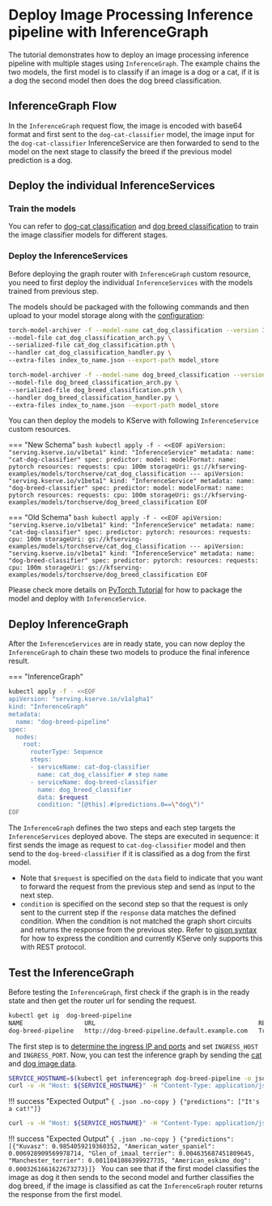 # Deploy Image Processing Inference pipeline with InferenceGraph

The tutorial demonstrates how to deploy an image processing inference pipeline with multiple stages using `InferenceGraph`.
The example chains the two models, the first model is to classify if an image is a dog or a cat, if it is a dog the second model then does
the dog breed classification.

## InferenceGraph Flow
In the `InferenceGraph` request flow, the image is encoded with base64 format and first sent to the `dog-cat-classifier` model,
the image input for the `dog-cat-classifier` InferenceService are then forwarded to send to the model on the next stage
to classify the breed if the previous model prediction is a dog.

## Deploy the individual InferenceServices

### Train the models
You can refer to [dog-cat classification](https://github.com/pytorch/serve/blob/master/examples/Workflows/dog_breed_classification/cat_dog_classification.ipynb)
and [dog breed classification](https://github.com/pytorch/serve/blob/master/examples/Workflows/dog_breed_classification/dog_breed_classification.ipynb) to train
the image classifier models for different stages.

### Deploy the InferenceServices
Before deploying the graph router with `InferenceGraph` custom resource, you need to first deploy the individual `InferenceServices`
with the models trained from previous step.

The models should be packaged with the following commands and then upload to your model storage along with the [configuration](./config/config.properties):
```bash
torch-model-archiver -f --model-name cat_dog_classification --version 1.0 \
--model-file cat_dog_classification_arch.py \
--serialized-file cat_dog_classification.pth \
--handler cat_dog_classification_handler.py \
--extra-files index_to_name.json --export-path model_store

torch-model-archiver -f --model-name dog_breed_classification --version 1.0 \
--model-file dog_breed_classification_arch.py \
--serialized-file dog_breed_classification.pth \
--handler dog_breed_classification_handler.py \
--extra-files index_to_name.json --export-path model_store
```

You can then deploy the models to KServe with following `InferenceService` custom resources.

=== "New Schema"
    ```bash
    kubectl apply -f - <<EOF
    apiVersion: "serving.kserve.io/v1beta1"
    kind: "InferenceService"
    metadata:
      name: "cat-dog-classifier"
    spec:
      predictor:
        model:
          modelFormat:
            name: pytorch
          resources:
            requests:
              cpu: 100m
          storageUri: gs://kfserving-examples/models/torchserve/cat_dog_classification
    ---
    apiVersion: "serving.kserve.io/v1beta1"
    kind: "InferenceService"
    metadata:
      name: "dog-breed-classifier"
    spec:
      predictor:
        model:
          modelFormat:
            name: pytorch
          resources:
            requests:
              cpu: 100m
          storageUri: gs://kfserving-examples/models/torchserve/dog_breed_classification
    EOF
    ```

=== "Old Schema"
    ```bash
    kubectl apply -f - <<EOF
    apiVersion: "serving.kserve.io/v1beta1"
    kind: "InferenceService"
    metadata:
      name: "cat-dog-classifier"
    spec:
      predictor:
        pytorch:
          resources:
            requests:
              cpu: 100m
          storageUri: gs://kfserving-examples/models/torchserve/cat_dog_classification
    ---
    apiVersion: "serving.kserve.io/v1beta1"
    kind: "InferenceService"
    metadata:
      name: "dog-breed-classifier"
    spec:
      predictor:
        pytorch:
          resources:
            requests:
              cpu: 100m
          storageUri: gs://kfserving-examples/models/torchserve/dog_breed_classification
    EOF
    ```

Please check more details on [PyTorch Tutorial](../../../modelserving/v1beta1/torchserve/README.md) for how to package the model and deploy
with `InferenceService`.

## Deploy InferenceGraph
After the `InferenceServices` are in ready state, you can now deploy the `InferenceGraph` to chain these two models to produce the final inference result.

=== "InferenceGraph"
```bash
kubectl apply -f - <<EOF
apiVersion: "serving.kserve.io/v1alpha1"
kind: "InferenceGraph"
metadata:
  name: "dog-breed-pipeline"
spec:
  nodes:
    root:
      routerType: Sequence
      steps:
      - serviceName: cat-dog-classifier
        name: cat_dog_classifier # step name
      - serviceName: dog-breed-classifier
        name: dog_breed_classifier
        data: $request
        condition: "[@this].#(predictions.0==\"dog\")"
EOF
```

The `InferenceGraph` defines the two steps and each step targets the `InferenceServices` deployed above. The steps
are executed in sequence: it first sends the image as request to `cat-dog-classifier` model and then send to the
`dog-breed-classifier` if it is classified as a dog from the first model.

* Note that `$request` is specified on the `data` field to indicate that you want to forward the request from the previous step and send as input to the next step.
* `condition` is specified on the second step so that the request is only sent to the current step if the `response` data matches the defined condition.
  When the condition is not matched the graph short circuits and returns the response from the previous step. Refer to [gjson syntax](https://github.com/tidwall/gjson/blob/master/SYNTAX.md)
  for how to express the condition and currently KServe only supports this with REST protocol.

## Test the InferenceGraph
Before testing the `InferenceGraph`, first check if the graph is in the ready state and then get the router url for sending the request.
```bash
kubectl get ig  dog-breed-pipeline
NAME                 URL                                             READY   AGE
dog-breed-pipeline   http://dog-breed-pipeline.default.example.com   True    17h
```
The first step is to [determine the ingress IP and ports](../../../get_started/first_isvc.md#4-determine-the-ingress-ip-and-ports) and set `INGRESS_HOST` and `INGRESS_PORT`.
Now, you can test the inference graph by sending the [cat](cat.json) and [dog image data](dog.json).
```bash
SERVICE_HOSTNAME=$(kubectl get inferencegraph dog-breed-pipeline -o jsonpath='{.status.url}' | cut -d "/" -f 3)
curl -v -H "Host: ${SERVICE_HOSTNAME}" -H "Content-Type: application/json" http://${INGRESS_HOST}:${INGRESS_PORT} -d @./cat.json
```
!!! success "Expected Output"
    ```{ .json .no-copy }
    {"predictions": ["It's a cat!"]}
    ```
```bash
curl -v -H "Host: ${SERVICE_HOSTNAME}" -H "Content-Type: application/json" http://${INGRESS_HOST}:${INGRESS_PORT} -d @./dog.json
```

!!! success "Expected Output"
    ```{ .json .no-copy }
    {"predictions": [{"Kuvasz": 0.9854059219360352, "American_water_spaniel": 0.006928909569978714, "Glen_of_imaal_terrier": 0.004635687451809645, "Manchester_terrier": 0.0011041086399927735, "American_eskimo_dog": 0.0003261661622673273}]}
    ```
You can see that if the first model classifies the image as dog it then sends to the second model and further classifies the dog breed,
if the image is classified as cat the `InferenceGraph` router returns the response from the first model.

